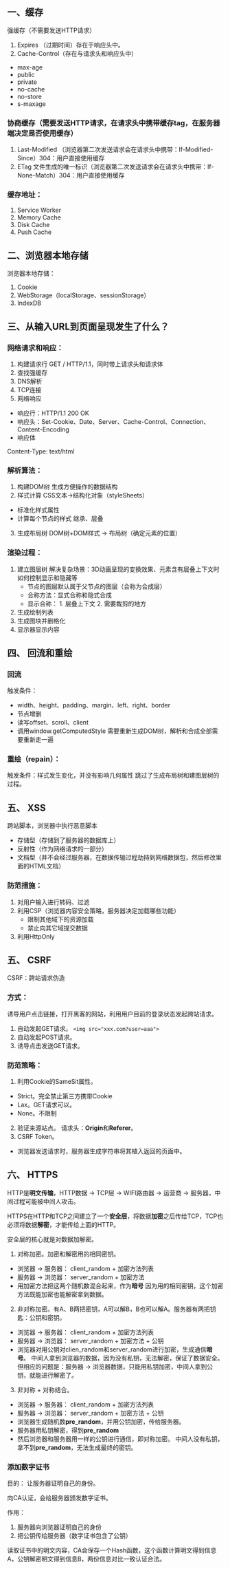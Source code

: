 ## 一、缓存
强缓存（不需要发送HTTP请求）
1. Expires （过期时间）存在于响应头中。
2. Cache-Control（存在与请求头和响应头中）
  - max-age
  - public
  - private
  - no-cache
  - no-store
  - s-maxage

### 协商缓存（需要发送HTTP请求，在请求头中携带缓存tag，在服务器端决定是否使用缓存）
1. Last-Modified （浏览器第二次发送请求会在请求头中携带：If-Modified-Since）304：用户直接使用缓存
2. ETag 文件生成的唯一标识（浏览器第二次发送请求会在请求头中携带：If-None-Match）304：用户直接使用缓存

### 缓存地址：
1. Service Worker
2. Memory Cache
3. Disk Cache
4. Push Cache


## 二、浏览器本地存储
浏览器本地存储：
1. Cookie
2. WebStorage（localStorage、sessionStorage）
3. IndexDB


## 三、从输入URL到页面呈现发生了什么？

### 网络请求和响应：
1. 构建请求行 GET / HTTP/1.1，同时带上请求头和请求体
2. 查找强缓存
3. DNS解析
4. TCP连接
5. 网络响应
  - 响应行：HTTP/1.1 200 OK
  - 响应头：Set-Cookie、Date、Server、Cache-Control、Connection、Content-Encoding
  - 响应体

Content-Type: text/html
### 解析算法：
1. 构建DOM树  生成方便操作的数据结构
2. 样式计算 CSS文本->结构化对象（styleSheets）
  - 标准化样式属性
  - 计算每个节点的样式  继承、层叠
3. 生成布局树 DOM树+DOM样式 -> 布局树（确定元素的位置）

### 渲染过程：
1. 建立图层树  解决复杂场景：3D动画呈现的变换效果、元素含有层叠上下文时如何控制显示和隐藏等
      - 节点的图层默认属于父节点的图层（合称为合成层）
      - 合称方法：显式合称和隐式合成
      - 显示合称： 1. 层叠上下文 2. 需要裁剪的地方
2. 生成绘制列表
3. 生成图块并删格化
4. 显示器显示内容

## 四、 回流和重绘

### 回流
触发条件：
  - width、height、padding、margin、left、right、border
  - 节点增删
  - 读写offset、scroll、client
  - 调用window.getComputedStyle
需要重新生成DOM树，解析和合成全部需要重新走一遍

### 重绘（repain）：
触发条件：样式发生变化，并没有影响几何属性
跳过了生成布局树和建图层树的过程。

## 五、 XSS
跨站脚本，浏览器中执行恶意脚本
- 存储型（存储到了服务器的数据库上）
- 反射性（作为网络请求的一部分）
- 文档型（并不会经过服务器，在数据传输过程劫持到网络数据包，然后修改里面的HTML文档）

### 防范措施：
1. 对用户输入进行转码、过滤
2. 利用CSP（浏览器内容安全策略，服务器决定加载哪些功能）
   - 限制其他域下的资源加载
   - 禁止向其它域提交数据
3. 利用HttpOnly

## 五、 CSRF
CSRF：跨站请求伪造

### 方式：
诱导用户点击链接，打开黑客的网站，利用用户目前的登录状态发起跨站请求。

1. 自动发起GET请求。 `<img src="xxx.com?user=aaa">`
2. 自动发起POST请求。
3. 诱导点击发送GET请求。

### 防范策略：
1. 利用Cookie的SameSit属性。
  - Strict。完全禁止第三方携带Cookie
  - Lax。GET请求可以。
  - None。不限制
2. 验证来源站点。 请求头：**Origin**和**Referer**。
3. CSRF Token。
  - 浏览器发送请求时，服务器生成字符串将其植入返回的页面中。

## 六、 HTTPS
HTTP是**明文传输**，HTTP数据 -> TCP层 -> WIFI路由器 -> 运营商 -> 服务器，中间过程可能被中间人攻击。

HTTPS在HTTP和TCP之间建立了一个**安全层**，将数据**加密**之后传给TCP，TCP也必须将数据**解密**，才能传给上面的HTTP。

安全层的核心就是对数据加解密。

1. 对称加密。加密和解密用的相同密钥。
  - 浏览器 -> 服务器： client_random + 加密方法列表
  - 服务器 -> 浏览器： server_random + 加密方法
  - 用加密方法把这两个随机数混合起来，作为**暗号**
因为用的相同密钥，这个加密方法既能加密也能解密拿到数据。
2. 非对称加密。有A、B两把密钥，A可以解B，B也可以解A。服务器有两把钥匙：公钥和密钥。
  - 浏览器 -> 服务器： client_random + 加密方法列表
  - 服务器 -> 浏览器： server_random + 加密方法 + 公钥
  - 浏览器对用公钥对clien_random和server_random进行加密，生成通信**暗号**。
中间人拿到浏览器的数据，因为没有私钥，无法解密，保证了数据安全。
但相应的问题是：服务器 -> 浏览器数据，只能用私钥加密，中间人拿到公钥，就能进行解密了。
3. 非对称 + 对称结合。
  - 浏览器 -> 服务器： client_random + 加密方法列表
  - 服务器 -> 浏览器： server_random + 加密方法 + 公钥
  - 浏览器生成随机数**pre_random**，并用公钥加密，传给服务器。
  - 服务器用私钥解密，得到**pre_random**
  - 然后浏览器和服务器用一样的公钥进行通信，即对称加密。
中间人没有私钥，拿不到**pre_random**，无法生成最终的密钥。

### 添加数字证书
目的： 让服务器证明自己的身份。

向CA认证，会给服务器颁发数字证书。

作用：
1. 服务器向浏览器证明自己的身份
2. 把公钥传给服务器（数字证书包含了公钥）

读取证书中的明文内容，CA会保存一个Hash函数，这个函数计算明文得到信息A，公钥解密明文得到信息B，两份信息对比一致认证合法。
